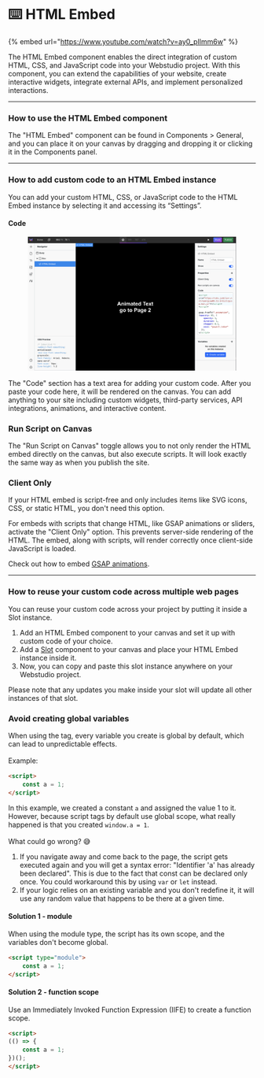 # ⌨️ HTML Embed

{% embed url="https://www.youtube.com/watch?v=ay0_plImm6w" %}

The HTML Embed component enables the direct integration of custom HTML, CSS, and JavaScript code into your Webstudio project. With this component, you can extend the capabilities of your website, create interactive widgets, integrate external APIs, and implement personalized interactions.

***

### How to use the HTML Embed component

The "HTML Embed" component can be found in Components > General, and you can place it on your canvas by dragging and dropping it or clicking it in the Components panel.

***

### How to add custom code to an HTML Embed instance

You can add your custom HTML, CSS, or JavaScript code to the HTML Embed instance by selecting it and accessing its “Settings”.

#### Code

<figure><img src="../../.gitbook/assets/Screenshot 2024-03-30 at 17.29.27.png" alt=""><figcaption></figcaption></figure>

The "Code" section has a text area for adding your custom code. After you paste your code here, it will be rendered on the canvas. You can add anything to your site including custom widgets, third-party services, API integrations, animations, and interactive content.

### Run Script on Canvas

The "Run Script on Canvas" toggle allows you to not only render the HTML embed directly on the canvas, but also execute scripts. It will look exactly the same way as when you publish the site.

### Client Only

If your HTML embed is script-free and only includes items like SVG icons, CSS, or static HTML, you don't need this option.

For embeds with scripts that change HTML, like GSAP animations or sliders, activate the "Client Only" option. This prevents server-side rendering of the HTML. The embed, along with scripts, will render correctly once client-side JavaScript is loaded.

Check out how to embed [GSAP animations](../how-tos/how-to-add-a-gsap-animation.md).

***

### How to reuse your custom code across multiple web pages

You can reuse your custom code across your project by putting it inside a Slot instance.

1. Add an HTML Embed component to your canvas and set it up with custom code of your choice.
2. Add a [Slot](slot.md) component to your canvas and place your HTML Embed instance inside it.
3. Now, you can copy and paste this slot instance anywhere on your Webstudio project.

Please note that any updates you make inside your slot will update all other instances of that slot.

### Avoid creating global variables

When using the tag, every variable you create is global by default, which can lead to unpredictable effects.\
\
Example:

```html
<script>
    const a = 1;
</script>
```

In this example, we created a constant `a` and assigned the value 1 to it. However, because script tags by default use global scope, what really happened is that you created `window.a = 1`.\
\
What could go wrong? 😅

1. If you navigate away and come back to the page, the script gets executed again and you will get a syntax error: "Identifier 'a' has already been declared". This is due to the fact that const can be declared only once. You could workaround this by using `var` or `let` instead.
2. If your logic relies on an existing variable and you don't redefine it, it will use any random value that happens to be there at a given time.

#### Solution 1 - module

When using the module type, the script has its own scope, and the variables don't become global.

```html
<script type="module">
    const a = 1;
</script>
```

#### Solution 2 - function scope

Use an Immediately Invoked Function Expression (IIFE) to create a function scope.

```html
<script>
(() => {
    const a = 1;
})();
</script>
```

